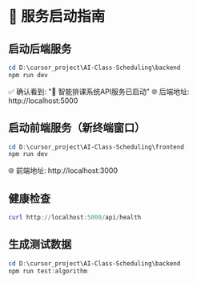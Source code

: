 # 🚀 服务启动指南

## 启动后端服务
```powershell
cd D:\cursor_project\AI-Class-Scheduling\backend
npm run dev
```
✅ 确认看到: "🚀 智能排课系统API服务已启动"
🌐 后端地址: http://localhost:5000

## 启动前端服务（新终端窗口）
```powershell
cd D:\cursor_project\AI-Class-Scheduling\frontend  
npm run dev
```
🌐 前端地址: http://localhost:3000

## 健康检查
```powershell
curl http://localhost:5000/api/health
```

## 生成测试数据
```powershell
cd D:\cursor_project\AI-Class-Scheduling\backend
npm run test:algorithm
```